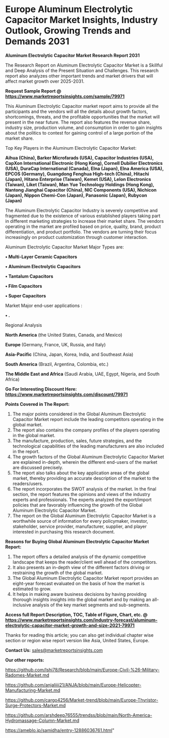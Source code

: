 # Europe Aluminum Electrolytic Capacitor Market Insights, Industry Outlook, Growing Trends and Demands 2031

<strong>Aluminum Electrolytic Capacitor Market Research Report 2031</strong>

The Research Report on Aluminum Electrolytic Capacitor Market is a Skillful and Deep Analysis of the Present Situation and Challenges. This research report also analyzes other important trends and market drivers that will affect market growth over 2025-2031.

<strong>Request Sample Report @ <a href=https://www.marketreportsinsights.com/sample/79971>https://www.marketreportsinsights.com/sample/79971</a></strong>

This Aluminum Electrolytic Capacitor market report aims to provide all the participants and the vendors will all the details about growth factors, shortcomings, threats, and the profitable opportunities that the market will present in the near future. The report also features the revenue share, industry size, production volume, and consumption in order to gain insights about the politics to contest for gaining control of a large portion of the market share.

Top Key Players in the Aluminum Electrolytic Capacitor Market:

<strong>Aihua (China), Barker Microfarads (USA), Capacitor Industries (USA), CapXon International Electronic (Hong Kong), Cornell Dubilier Electronics (USA), DuraCap International (Canada), Elna (Japan), Elna America (USA), EPCOS (Germany), Guangdong Fenghua High-tech (China), Hitachi (Japan), Hitano Enterprise (Taiwan), Kemet (USA), Lelon Electronics (Taiwan), Liket (Taiwan), Man Yue Technology Holdings (Hong Kong), Nantong Jianghai Capacitor (China), NIC Components (USA), Nichicon (Japan), Nippon Chemi-Con (Japan), Panasonic (Japan), Rubycon (Japan)</strong>

The Aluminum Electrolytic Capacitor Industry is severely competitive and fragmented due to the existence of various established players taking part in different marketing strategies to increase their market share. The vendors operating in the market are profiled based on price, quality, brand, product differentiation, and product portfolio. The vendors are turning their focus increasingly on product customization through customer interaction.

Aluminum Electrolytic Capacitor Market Major Types are:

<strong>• Multi-Layer Ceramic Capacitors

• Aluminum Electrolytic Capacitors

• Tantalum Capacitors

• Film Capacitors

• Super Capacitors</strong>

Market Major end-user applications :

<strong>• .</strong>

Regional Analysis

</u><strong><b>North America</b></strong> (the United States, Canada, and Mexico)

<strong><b>Europe </b></strong>(Germany, France, UK, Russia, and Italy)

<strong><b>Asia-Pacific</b></strong> (China, Japan, Korea, India, and Southeast Asia)

<strong><b>South America</b></strong> (Brazil, Argentina, Colombia, etc.)

<strong><b>The Middle East and Africa</b></strong> (Saudi Arabia, UAE, Egypt, Nigeria, and South Africa)

<strong>Go For Interesting Discount Here: <a href=https://www.marketreportsinsights.com/discount/79971>https://www.marketreportsinsights.com/discount/79971</a></strong>

<strong>Points Covered in The Report:</strong>
<ol>
  <li>The major points considered in the Global Aluminum Electrolytic Capacitor Market report include the leading competitors operating in the global market.</li>
  <li>The report also contains the company profiles of the players operating in the global market.</li>
  <li>The manufacture, production, sales, future strategies, and the technological capabilities of the leading manufacturers are also included in the report.</li>
  <li>The growth factors of the Global Aluminum Electrolytic Capacitor Market are explained in-depth, wherein the different end-users of the market are discussed precisely.</li>
  <li>The report also talks about the key application areas of the global market, thereby providing an accurate description of the market to the readers/users.</li>
  <li>The report incorporates the SWOT analysis of the market. In the final section, the report features the opinions and views of the industry experts and professionals. The experts analyzed the export/import policies that are favorably influencing the growth of the Global Aluminum Electrolytic Capacitor Market.</li>
  <li>The report on the Global Aluminum Electrolytic Capacitor Market is a worthwhile source of information for every policymaker, investor, stakeholder, service provider, manufacturer, supplier, and player interested in purchasing this research document.</li>
</ol>
<strong>Reasons for Buying Global Aluminum Electrolytic Capacitor Market Report:</strong>

<ol>
  <li>The report offers a detailed analysis of the dynamic competitive landscape that keeps the reader/client well ahead of the competitors.</li>
  <li>It also presents an in-depth view of the different factors driving or restraining the growth of the global market.</li>
  <li>The Global Aluminum Electrolytic Capacitor Market report provides an eight-year forecast evaluated on the basis of how the market is estimated to grow.</li>
  <li>It helps in making aware business decisions by having providing thorough insights insights into the global market and by making an all-inclusive analysis of the key market segments and sub-segments.</li>
</ol>
<strong>Access full Report Description, TOC, Table of Figure, Chart, etc. @ <a href=https://www.marketreportsinsights.com/industry-forecast/aluminum-electrolytic-capacitor-market-growth-and-size-2021-79971>https://www.marketreportsinsights.com/industry-forecast/aluminum-electrolytic-capacitor-market-growth-and-size-2021-79971</a></strong>


Thanks for reading this article; you can also get individual chapter wise section or region wise report version like Asia, United States, Europe.

<strong>Contact Us:</strong>
sales@marketreportsinsights.com

<strong>Our other reports:</strong>

<a href=https://github.com/Ishi78/Research/blob/main/Europe-Civil-%26-Military-Radomes-Market.md>https://github.com/Ishi78/Research/blob/main/Europe-Civil-%26-Military-Radomes-Market.md</a>

<a href=https://github.com/anjaliiii21/ANJA/blob/main/Europe-Helicopter-Manufacturing-Market.md>https://github.com/anjaliiii21/ANJA/blob/main/Europe-Helicopter-Manufacturing-Market.md</a>

<a href=https://github.com/cargo4256/Market-trend/blob/main/Europe-Thyristor-Surge-Protectors-Market.md>https://github.com/cargo4256/Market-trend/blob/main/Europe-Thyristor-Surge-Protectors-Market.md</a>

<a href=https://github.com/arshdeep76555/trendss/blob/main/North-America-Hydromassage-Column-Market.md>https://github.com/arshdeep76555/trendss/blob/main/North-America-Hydromassage-Column-Market.md</a>

<a href=https://ameblo.jp/samidha/entry-12886036761.html>https://ameblo.jp/samidha/entry-12886036761.html</a>"
